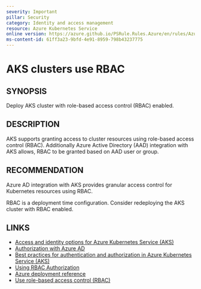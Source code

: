 ```yaml
---
severity: Important
pillar: Security
category: Identity and access management
resource: Azure Kubernetes Service
online version: https://azure.github.io/PSRule.Rules.Azure/en/rules/Azure.AKS.UseRBAC/
ms-content-id: 61ff3a23-9bfd-4e91-8959-798b43237775
---
```


# AKS clusters use RBAC

## SYNOPSIS

Deploy AKS cluster with role-based access control (RBAC) enabled.

## DESCRIPTION

AKS supports granting access to cluster resources using role-based access control (RBAC).
Additionally Azure Active Directory (AAD) integration with AKS allows, RBAC to be granted based on AAD user or group.

## RECOMMENDATION

Azure AD integration with AKS provides granular access control for Kubernetes resources using RBAC.

RBAC is a deployment time configuration.
Consider redeploying the AKS cluster with RBAC enabled.

## LINKS

- [Access and identity options for Azure Kubernetes Service (AKS)](https://learn.microsoft.com/azure/aks/concepts-identity#azure-ad-integration)
- [Authorization with Azure AD](https://learn.microsoft.com/azure/architecture/framework/security/design-identity-authorization)
- [Best practices for authentication and authorization in Azure Kubernetes Service (AKS)](https://learn.microsoft.com/azure/aks/operator-best-practices-identity#use-azure-active-directory)
- [Using RBAC Authorization](https://kubernetes.io/docs/reference/access-authn-authz/rbac/)
- [Azure deployment reference](https://learn.microsoft.com/azure/templates/microsoft.containerservice/managedclusters#managedclusterproperties-object)
- [Use role-based access control (RBAC)](https://learn.microsoft.com/azure/architecture/framework/security/design-identity#use-role-based-access-control-rbac)
